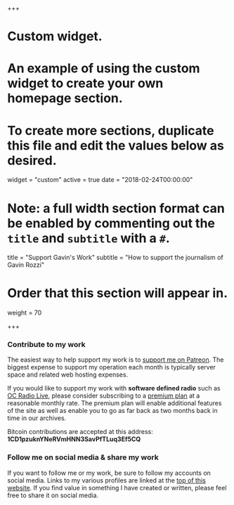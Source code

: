 +++
# Custom widget.
# An example of using the custom widget to create your own homepage section.
# To create more sections, duplicate this file and edit the values below as desired.
widget = "custom"
active = true
date = "2018-02-24T00:00:00"

# Note: a full width section format can be enabled by commenting out the `title` and `subtitle` with a `#`.
title = "Support Gavin's Work"
subtitle = "How to support the journalism of Gavin Rozzi"

# Order that this section will appear in.
weight = 70

+++

### Contribute to my work
The easiest way to help support my work is to [support me on Patreon](https://patreon.com/gavinrozzi/).
The biggest expense to support my operation each month is typically server space and related web hosting expenses.

If you would like to support my work with **software defined radio** such as [OC Radio Live](https://ocradio.live/), please consider subscribing
to a [premium plan](https://ocradio.live/plans/) at a reasonable monthly rate. The premium plan will enable additional features
of the site as well as enable you to go as far back as two months back in time in our archives.

Bitcoin contributions are accepted at this address: **1CD1pzuknYNeRVmHNN3SavPfTLuq3Ef5CQ**

### Follow me on social media & share my work
If you want to follow me or my work, be sure to follow my accounts on social media. Links to my various profiles are linked at the [top of this website](https://www.gavinrozzi.com/).
If you find value in something I have created or written, please feel free to share it on social media.
